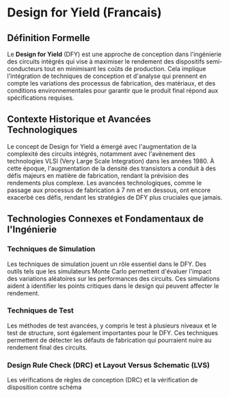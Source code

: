 # Design for Yield (Francais)

## Définition Formelle

Le **Design for Yield** (DFY) est une approche de conception dans l'ingénierie des circuits intégrés qui vise à maximiser le rendement des dispositifs semi-conducteurs tout en minimisant les coûts de production. Cela implique l'intégration de techniques de conception et d'analyse qui prennent en compte les variations des processus de fabrication, des matériaux, et des conditions environnementales pour garantir que le produit final répond aux spécifications requises.

## Contexte Historique et Avancées Technologiques

Le concept de Design for Yield a émergé avec l'augmentation de la complexité des circuits intégrés, notamment avec l'avènement des technologies VLSI (Very Large Scale Integration) dans les années 1980. À cette époque, l'augmentation de la densité des transistors a conduit à des défis majeurs en matière de fabrication, rendant la prévision des rendements plus complexe. Les avancées technologiques, comme le passage aux processus de fabrication à 7 nm et en dessous, ont encore exacerbé ces défis, rendant les stratégies de DFY plus cruciales que jamais.

## Technologies Connexes et Fondamentaux de l'Ingénierie

### Techniques de Simulation

Les techniques de simulation jouent un rôle essentiel dans le DFY. Des outils tels que les simulateurs Monte Carlo permettent d'évaluer l'impact des variations aléatoires sur les performances des circuits. Ces simulations aident à identifier les points critiques dans le design qui peuvent affecter le rendement.

### Techniques de Test

Les méthodes de test avancées, y compris le test à plusieurs niveaux et le test de structure, sont également importantes pour le DFY. Ces techniques permettent de détecter les défauts de fabrication qui pourraient nuire au rendement final des circuits.

### Design Rule Check (DRC) et Layout Versus Schematic (LVS)

Les vérifications de règles de conception (DRC) et la vérification de disposition contre schéma